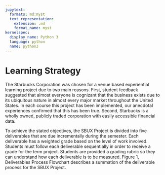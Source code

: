 ```yaml
---
jupytext:
  formats: md:myst
  text_representation:
    extension: .md
    format_name: myst
kernelspec:
  display_name: Python 3
  language: python
  name: python3
---
```


# Learning Strategy

The Starbucks Corporation was chosen for a venue based experiential learning project due to two main reasons. First, student feedback suggested that almost everyone is cognizant that the business exists due to its ubiquitous nature in almost every major market throughout the United States. In each course this project has been implemented, our anecdotal experiences confirmed that this has been true. Second, Starbucks is a wholly owned, publicly traded corporation with easily accessible financial data.

To achieve the stated objectives, the SBUX Project is divided into five deliverables that are due incrementally during the semester. Each deliverable has a weighted grade based on the level of work involved. Students must follow each deliverable sequentially in order to receive a grade for the term project. Students are provided a grading rubric so they can understand how each deliverable is to be measured. 
Figure 1, Deliverables Process Flowchart describes a summation of the deliverable process for the SBUX Project.